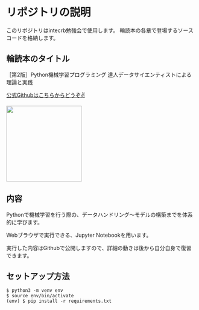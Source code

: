 # リポジトリの説明

このリポジトリはintecrb勉強会で使用します。
輪読本の各章で登場するソースコードを格納します。

## 輪読本のタイトル
［第2版］Python機械学習プログラミング 達人データサイエンティストによる理論と実践

[公式Githubはこちらからどうぞ✌️](https://github.com/rasbt/python-machine-learning-book-2nd-edition)

<img width="200" src="https://images-fe.ssl-images-amazon.com/images/I/51tinGCtkrL._SX260_.jpg"></img>

## 内容
Pythonで機械学習を行う際の、データハンドリング〜モデルの構築までを体系的に学びます。

Webブラウザで実行できる、Jupyter Notebookを用います。

実行した内容はGithubで公開しますので、詳細の動きは後から自分自身で復習できます。

## セットアップ方法
```
$ python3 -m venv env
$ source env/bin/activate
(env) $ pip install -r requirements.txt
```
